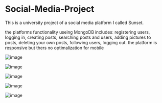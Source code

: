 # Social-Media-Project

This is a university project of a social media platform I called Sunset.

the platforms functionality useing MongoDB includes: registering users, logging in, creating posts, searching posts and users, adding pictures to posts, deleting your own posts, following users, logging out. the platform is responsive but thers no optimalization for mobile

![image](https://github.com/user-attachments/assets/4b8d0a80-808d-4d91-933f-cf592717e6c9)

![image](https://github.com/user-attachments/assets/bd7cc284-cb51-41e1-9b7c-5d93af4c9b27)

![image](https://github.com/user-attachments/assets/d9815dd0-9a1b-4d01-a4e9-072cd30513fa)

![image](https://github.com/user-attachments/assets/d0528222-5114-44c2-92ac-8be76bdd0884)

![image](https://github.com/user-attachments/assets/f23b1142-8268-41bd-9547-c3e5192a6099)


